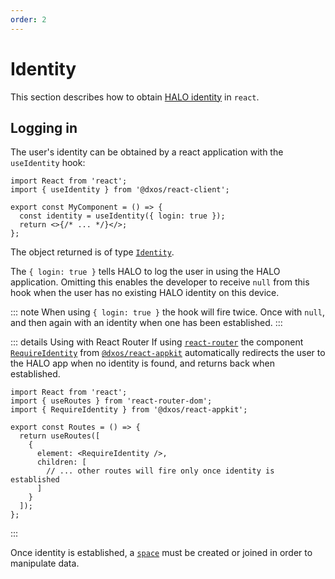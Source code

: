 ```yaml
---
order: 2
---
```


# Identity

This section describes how to obtain [HALO identity](../platform/halo) in `react`.

## Logging in

The user's identity can be obtained by a react application with the `useIdentity` hook:

```tsx file=./snippets/use-identity.tsx#L5-
import React from 'react';
import { useIdentity } from '@dxos/react-client';

export const MyComponent = () => {
  const identity = useIdentity({ login: true });
  return <>{/* ... */}</>;
};
```

The object returned is of type [`Identity`](/api/@dxos/client/interfaces/Identity).

The `{ login: true }` tells HALO to log the user in using the HALO application. Omitting this enables the developer to receive `null` from this hook when the user has no existing HALO identity on this device.

::: note
When using `{ login: true }` the hook will fire twice. Once with `null`, and then again with an identity when one has been established.
:::

::: details Using with React Router
If using [`react-router`](https://www.npmjs.com/package/react-router) the component [`RequireIdentity`]() from [`@dxos/react-appkit`]() automatically redirects the user to the HALO app when no identity is found, and returns back when established.

```tsx file=./snippets/require-identity.tsx#L5-
import React from 'react';
import { useRoutes } from 'react-router-dom';
import { RequireIdentity } from '@dxos/react-appkit';

export const Routes = () => {
  return useRoutes([
    {
      element: <RequireIdentity />,
      children: [
        // ... other routes will fire only once identity is established
      ]
    }
  ]);
};
```

:::

Once identity is established, a [`space`](spaces) must be created or joined in order to manipulate data.
